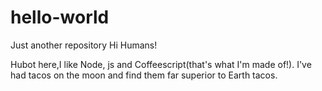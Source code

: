 # hello-world
Just another repository
Hi Humans!

Hubot here,I like Node, js and Coffeescript(that's what I'm made of!).
I've had tacos on the moon and find them far superior to Earth tacos.
